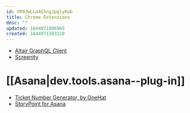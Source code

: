 ```yaml
---
id: VR93wLLm4G5ngJpglyKwb
title: Chrome Extensions
desc: ""
updated: 1644971986965
created: 1644971383110
---
```


- [Altair GraphQL Client](https://chrome.google.com/webstore/detail/altair-graphql-client/flnheeellpciglgpaodhkhmapeljopja)
- [Screenity](https://chrome.google.com/webstore/detail/screenity-screen-recorder/kbbdabhdfibnancpjfhlkhafgdilcnji)

# [[Asana|dev.tools.asana--plug-in]]

- [Ticket Number Generator, by OneHat](https://chrome.google.com/webstore/detail/ticket-number-generator-b/mkiflbeenlaomokhbibbgillnkppgane)
- [StoryPoint for Asana](https://chrome.google.com/webstore/detail/storypoint-for-asana/ipkcinfcdhhcmibffhlklololceffgnc)
